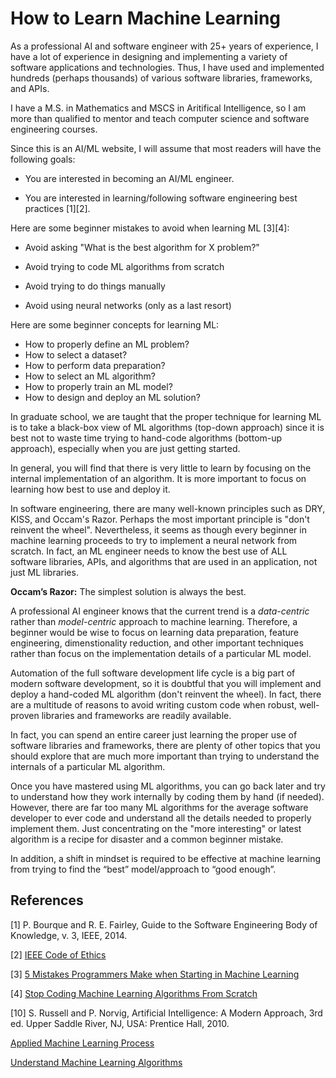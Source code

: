 # How to Learn Machine Learning

As a professional AI and software engineer with 25+ years of experience, I have a lot of experience in designing and implementing a variety of software applications and technologies. Thus, I have used and implemented hundreds (perhaps thousands) of various software libraries, frameworks, and APIs. 

I have a M.S. in Mathematics and MSCS in Aritifical Intelligence, so I am more than qualified to mentor and teach computer science and software engineering courses.

Since this is an AI/ML website, I will assume that most readers will have the following goals:

- You are interested in becoming an AI/ML engineer. 

- You are interested in learning/following software engineering best practices [1][2].


Here are some beginner mistakes to avoid when learning ML [3][4]:

- Avoid asking "What is the best algorithm for X problem?"

- Avoid trying to code ML algorithms from scratch

- Avoid trying to do things manually

- Avoid using neural networks (only as a last resort)

Here are some beginner concepts for learning ML:

- How to properly define an ML problem?
- How to select a dataset?
- How to perform data preparation?
- How to select an ML algorithm?
- How to properly train an ML model?
- How to design and deploy an ML solution?

In graduate school, we are taught that the proper technique for learning ML is to take a black-box view of ML algorithms (top-down approach) since it is best not to waste time trying to hand-code algorithms (bottom-up approach), especially when you are just getting started. 

In general, you will find that there is very little to learn by focusing on the internal implementation of an algorithm. It is more important to focus on learning how best to use and deploy it. 

In software engineering, there are many well-known principles such as DRY, KISS, and Occam's Razor. Perhaps the most important principle is "don't reinvent the wheel". Nevertheless, it seems as though every beginner in machine learning proceeds to try to implement a neural network from scratch. In fact, an ML engineer needs to know the best use of ALL software libraries, APIs, and algorithms that are used in an application, not just ML libraries.

**Occam’s Razor:** The simplest solution is always the best. 

A professional AI engineer knows that the current trend is a _data-centric_ rather than _model-centric_ approach to machine learning. Therefore, a beginner would be wise to focus on learning data preparation, feature engineering, dimenstionality reduction, and other important techniques rather than focus on the implementation details of a particular ML model.

Automation of the full software development life cycle is a big part of modern software development, so it is doubtful that you will implement and deploy a hand-coded ML algorithm (don't reinvent the wheel). In fact, there are a multitude of reasons to avoid writing custom code when robust, well-proven libraries and frameworks are readily available. 

In fact, you can spend an entire career just learning the proper use of software libraries and frameworks, there are plenty of other topics that you should explore that are much more important than trying to understand the internals of a particular ML algorithm.

Once you have mastered using ML algorithms, you can go back later and try to understand how they work internally by coding them by hand (if needed). However, there are far too many ML algorithms for the average software developer to ever code and understand all the details needed to properly implement them. Just concentrating on the "more interesting" or latest algorithm is a recipe for disaster and a common beginner mistake. 

In addition, a shift in mindset is required to be effective at machine learning from trying to find the “best” model/approach to “good enough”. 



## References

[1] P. Bourque and R. E. Fairley, Guide to the Software Engineering Body of Knowledge, v. 3, IEEE, 2014.

[2] [IEEE Code of Ethics](https://www.ieee.org/about/corporate/governance/p7-8.html)

[3] [5 Mistakes Programmers Make when Starting in Machine Learning](https://machinelearningmastery.com/mistakes-programmers-make-when-starting-in-machine-learning/)

[4] [Stop Coding Machine Learning Algorithms From Scratch](https://machinelearningmastery.com/dont-implement-machine-learning-algorithms/)


[10] S. Russell and P. Norvig, Artificial Intelligence: A Modern Approach, 3rd ed. Upper Saddle River, NJ, USA: Prentice Hall, 2010.


[Applied Machine Learning Process](https://machinelearningmastery.com/start-here/#process)

[Understand Machine Learning Algorithms](https://machinelearningmastery.com/start-here/#algorithms)

